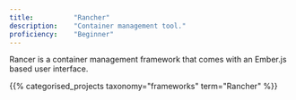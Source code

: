 ```yaml
---
title: 			"Rancher"
description: 	"Container management tool."
proficiency:	"Beginner"
---
```


Rancer is a container management framework that comes with an Ember.js based user interface.

{{% categorised_projects taxonomy="frameworks" term="Rancher" %}}